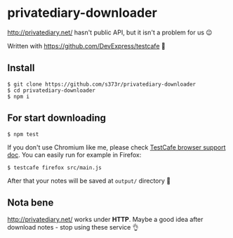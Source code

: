 # privatediary-downloader

http://privatediary.net/ hasn't public API, but it isn't a problem for us :wink: 

Written with https://github.com/DevExpress/testcafe :star2:

## Install

```
$ git clone https://github.com/s373r/privatediary-downloader
$ cd privatediary-downloader
$ npm i
```

## For start downloading

```
$ npm test
```

If you don't use Chromium like me, please check [TestCafe browser support doc](https://testcafe.io/documentation/402828/guides/concepts/browsers#locally-installed-browsers). You can easily run for example in Firefox:
```
$ testcafe firefox src/main.js
```

After that your notes will be saved at `output/` directory :notebook:

## Nota bene

http://privatediary.net/ works under **HTTP**. Maybe a good idea after download notes - stop using these service :ok_hand:
